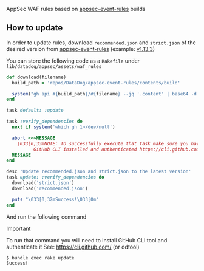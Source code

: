 AppSec WAF rules based on [appsec-event-rules](https://github.com/datadog/appsec-event-rules) builds

## How to update

In order to update rules, download `recommended.json` and `strict.json` of the desired version from [appsec-event-rules](https://github.com/datadog/appsec-event-rules) (example: [v1.13.3](https://github.com/DataDog/appsec-event-rules/tree/1.13.3/build))

You can store the following code as a `Rakefile` under `lib/datadog/appsec/assets/waf_rules`

```ruby
def download(filename)
  build_path = 'repos/DataDog/appsec-event-rules/contents/build'

  system("gh api #{build_path}/#{filename} --jq '.content' | base64 -d > #{filename}")
end

task default: :update

task :verify_dependencies do
  next if system('which gh 1>/dev/null')

  abort <<~MESSAGE
    \033[0;33mNOTE: To successfully execute that task make sure you have
          GitHub CLI installed and authenticated https://cli.github.com/\033[0m
  MESSAGE
end

desc 'Update recommended.json and strict.json to the latest version'
task update: :verify_dependencies do
  download('strict.json')
  download('recommended.json')

  puts "\033[0;32mSuccess!\033[0m"
end
```

And run the following command

> [!IMPORTANT]
> To run that command you will need to install GitHub CLI tool and authenticate it
> See: https://cli.github.com/ (or ddtool)


```console
$ bundle exec rake update
Success!
```

